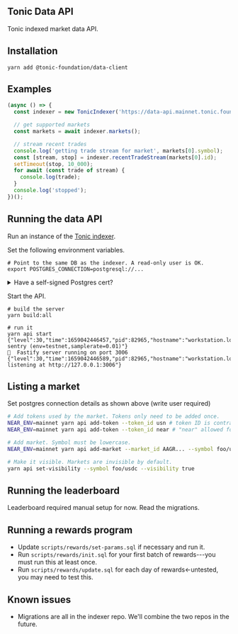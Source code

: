 ## Tonic Data API

Tonic indexed market data API.

## Installation

```
yarn add @tonic-foundation/data-client
```

## Examples

```typescript
(async () => {
  const indexer = new TonicIndexer('https://data-api.mainnet.tonic.foundation');

  // get supported markets
  const markets = await indexer.markets();

  // stream recent trades
  console.log('getting trade stream for market', markets[0].symbol);
  const [stream, stop] = indexer.recentTradeStream(markets[0].id);
  setTimeout(stop, 10_000);
  for await (const trade of stream) {
    console.log(trade);
  }
  console.log('stopped');
})();
```

## Running the data API

Run an instance of the [Tonic indexer](https://github.com/tonic-foundation/tonic-indexer).

Set the following environment variables.

```
# Point to the same DB as the indexer. A read-only user is OK.
export POSTGRES_CONNECTION=postgresql://...
```

<details>
<summary>
Have a self-signed Postgres cert?
</summary>

Base64-encode the cert and set it in the evironment as

```
export POSTGRES_CA_CERT=Ls0tLS1...
```

</details>

Start the API.

```
# build the server
yarn build:all

# run it
yarn api start
{"level":30,"time":1659042446457,"pid":82965,"hostname":"workstation.local","msg":"initialized sentry (env=testnet,samplerate=0.01)"}
🚀  Fastify server running on port 3006
{"level":30,"time":1659042446589,"pid":82965,"hostname":"workstation.local","msg":"Server listening at http://127.0.0.1:3006"}
```

## Listing a market

Set postgres connection details as shown above (write user required)

```bash
# Add tokens used by the market. Tokens only need to be added once.
NEAR_ENV=mainnet yarn api add-token --token_id usn # token ID is contract ID
NEAR_ENV=mainnet yarn api add-token --token_id near # "near" allowed for native near

# Add market. Symbol must be lowercase.
NEAR_ENV=mainnet yarn api add-market --market_id AAGR... --symbol foo/usdc

# Make it visible. Markets are invisible by default.
yarn api set-visibility --symbol foo/usdc --visibility true
```

## Running the leaderboard

Leaderboard required manual setup for now. Read the migrations.

## Running a rewards program

- Update `scripts/rewards/set-params.sql` if necessary and run it.
- Run `scripts/rewards/init.sql` for your first batch of rewards---you must run this at least once.
- Run `scripts/rewards/update.sql` for each day of rewards&larr;untested, you may need to test this.

## Known issues

- Migrations are all in the indexer repo. We'll combine the two repos in the future.
